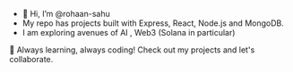 - 👋 Hi, I’m @rohaan-sahu
- My repo has projects built with Express, React, Node.js and MongoDB.
- I am exploring avenues of AI , Web3 (Solana in particular)
  
🚀 Always learning, always coding! Check out my projects and let's collaborate.
<!---
rohaan-sahu/rohaan-sahu is a ✨ special ✨ repository because its `README.md` (this file) appears on your GitHub profile.
You can click the Preview link to take a look at your changes.
--->
